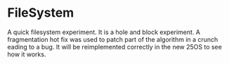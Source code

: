 # FileSystem
A quick filesystem experiment. It is a hole and block experiment. A fragmentation hot fix was used to patch part of the algorithm in a crunch eading to a bug. It will be reimplemented correctly in the new 25OS to see how it works.
